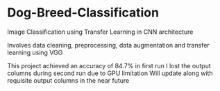 # Dog-Breed-Classification
Image Classification using Transfer Learning in CNN architecture

Involves data cleaning, preprocessing, data augmentation and transfer learning using VGG

This project achieved an accuracy of 84.7% in first run
I lost the output columns during second run due to GPU limitation 
Will update along with requisite output columns in the near future 

